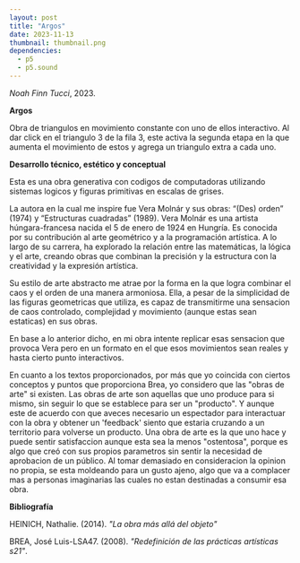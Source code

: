 ```yaml
---
layout: post
title: "Argos"
date: 2023-11-13
thumbnail: thumbnail.png
dependencies:
  - p5
  - p5.sound
---
```


<div id="div-sketch">
  <script type="text/javascript" src="sketch.js"></script>
</div>

_Noah Finn Tucci_, 2023.

**Argos**

Obra de triangulos en movimiento constante con uno de ellos interactivo. Al dar click en el triangulo 3 de la fila 3, este activa la segunda etapa en la que aumenta el movimiento de estos y agrega un triangulo extra a cada uno.

**Desarrollo técnico, estético y conceptual**

Esta es una obra generativa con codigos de computadoras utilizando sistemas logicos y figuras primitivas en escalas de grises. 

La autora en la cual me inspire fue Vera Molnár y  sus obras: “(Des) orden” (1974) y “Estructuras cuadradas” (1989). Vera Molnár es una  artista húngara-francesa nacida el 5 de enero de 1924 en Hungría. Es conocida por su contribución al arte geométrico y a la programación artística. A lo largo de su carrera, ha explorado la relación entre las matemáticas, la lógica y el arte, creando obras que combinan la precisión y la estructura con la creatividad y la expresión artística. 

Su estilo de arte abstracto me atrae por la forma en la que logra combinar el caos y el orden de una manera armoniosa. Ella, a pesar de la simplicidad de las figuras geometricas que utiliza, es capaz de transmitirme una sensacion de caos controlado, complejidad y movimiento (aunque estas sean estaticas) en sus obras.

En base a lo anterior dicho, en mi obra intente replicar esas sensacion que provoca Vera pero en un formato en el que esos movimientos sean reales y hasta cierto punto interactivos.

En cuanto a los textos proporcionados, por más que yo coincida con ciertos conceptos y puntos que proporciona Brea,  yo considero que las "obras de arte" si existen. Las obras de arte son aquellas que uno produce para si mismo, sin seguir lo que se establece para ser un "producto". Y aunque este de acuerdo con que  aveces necesario un espectador para interactuar con la obra y obtener un 'feedback' siento que estaria cruzando a un territorio para volverse un producto. Una obra de arte es la que uno hace y puede sentir satisfaccion aunque esta sea la menos "ostentosa",  porque es algo que creó con sus propios parametros sin sentir la necesidad  de aprobacion de un público. Al tomar demasiado en consideracion la opinion no propia, se esta moldeando para un gusto ajeno, algo que va a complacer mas a personas imaginarias las cuales no estan destinadas a consumir esa obra.


**Bibliografía**

HEINICH, Nathalie. (2014). _"La obra más allá del objeto"_ 

BREA, José Luis-LSA47. (2008). _"Redefinición de las prácticas artísticas s21"_. 

 



